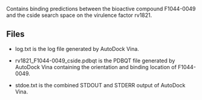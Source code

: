 Contains binding predictions between the bioactive compound F1044-0049 and the cside search space on the virulence factor rv1821.

## Files

- log.txt is the log file generated by AutoDock Vina.

- rv1821_F1044-0049_cside.pdbqt is the PDBQT file generated by AutoDock Vina containing the orientation and binding location of F1044-0049.

- stdoe.txt is the combined STDOUT and STDERR output of AutoDock Vina.

